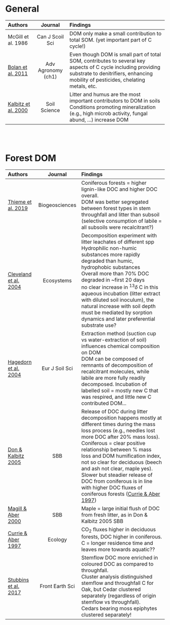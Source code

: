 # General

|Authors|Journal|Findings|
|:-----------|:-----: |:----------------------------------|
|McGill et al. 1986|Can J Scoil Sci|DOM only make a small contribution to total SOM. (yet important part of C cycle!)|
|[Bolan et al. 2011](https://www.sciencedirect.com/science/article/pii/B9780123855312000013)|Adv Agronomy (ch1)|Even though DOM is small part of total SOM, contributes to several key aspects of C cycle including providing substrate to denitrifiers, enhancing mobility of pesticides, chelating metals, etc. <br> |
[Kalbitz et al. 2000](https://journals.lww.com/soilsci/Fulltext/2000/04000/CONTROLS_ON_THE_DYNAMICS_OF_DISSOLVED_ORGANIC.1.aspx)|Soil Science|Litter and humus are the most important contributors to DOM in soils <br> Conditions promoting mineralization (e.g., high microb activity, fungal abund, ...) increase DOM <br> 


<br>
<br>

# Forest DOM

|Authors|Journal|Findings|
|:-------|:-----: |:--------------------------------------|
|[Thieme et al. 2019](https://bg.copernicus.org/articles/16/1411/2019)|Biogeosciences|Coniferous forests = higher lignin-like DOC and higher DOC overall. <br> DOM was better segregated between forest types in stem throughfall and litter than subsoil (selective consumption of labile = all subsoils were recalcitrant?) <br> |
|[Cleveland et al. 2004](https://link.springer.com/article/10.1007/s10021-003-0236-7)|Ecosystems|Decomposition experiment with litter leachates of different spp <br> Hydrophilic non-humic substances more rapidly degraded than humic, hydrophobic substances <br> Overall more than 70% DOC degraded in ~first 20 days <br> no clear increase in $^{13}\delta$ C in this aqueous incubation (litter extract with diluted soil inoculum), the natural increase with soil depth must be mediated by sorption dynamics and later preferential substrate use?|
[Hagedorn et al. 2004](https://bsssjournals.onlinelibrary.wiley.com/doi/full/10.1046/j.1365-2389.2003.00578.x)|Eur J Soil Sci|Extraction method (suction cup vs water-extraction of soil) influences chemical composition on DOM <br> DOM can be composed of remnants of decomposition of recalcitrant molecules, while labile are more fully readily decomposed. Incubation of labelled soil = mostly new C that was respired, and little new C contributed DOM...|
[Don & Kalbitz 2005](https://www.sciencedirect.com/science/article/pii/S003807170500146X)|SBB|Release of DOC during litter decomposition happens mostly at different times during the mass loss process (e.g., needles lost more DOC after 20% mass loss). Coniferous = clear positive relationship between % mass loss and DOM humification index, not so clear for deciduous (beech and ash not clear, maple yes). <br> Slower but steadier release of DOC from coniferous is in line with higher DOC fluxes of coniferous forests ([Currie & Aber 1997](https://esajournals.onlinelibrary.wiley.com/doi/full/10.1890/0012-9658%281997%29078%5B1844%3AMLAADP%5D2.0.CO%3B2)) |
[Magill & Aber 2000](https://www.sciencedirect.com/science/article/pii/S003807179900187X)|SBB|Maple = large initial flush of DOC from fresh litter, as in Don & Kalbitz 2005 SBB|
[Currie & Aber 1997](https://esajournals.onlinelibrary.wiley.com/doi/full/10.1890/0012-9658%281997%29078%5B1844%3AMLAADP%5D2.0.CO%3B2)|Ecology|CO<sub>2</sub> fluxes higher in deciduous forests, DOC higher in coniferous. C = longer residence time and leaves more towards aquatic??|
[Stubbins et al. 2017](https://www.frontiersin.org/articles/10.3389/feart.2017.00022/full)|Front Earth Sci|Stemflow DOC more enriched in coloured DOC as compared to throughfall. <br> Cluster analysis distinguished stemflow and throughfall C for Oak, but Cedar clustered separately (regardless of origin stemflow vs throughfall). <br> Cedars bearing moss epiphytes clustered separately! <br> | 